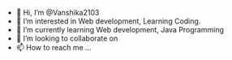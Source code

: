 - 👋 Hi, I’m @Vanshika2103
- 👀 I’m interested in Web development, Learning Coding.
- 🌱 I’m currently learning Web development, Java Programming
- 💞️ I’m looking to collaborate on 
- 📫 How to reach me ...

<!---
Vanshika2103/Vanshika2103 is a ✨ special ✨ repository because its `README.md` (this file) appears on your GitHub profile.
You can click the Preview link to take a look at your changes.
--->
